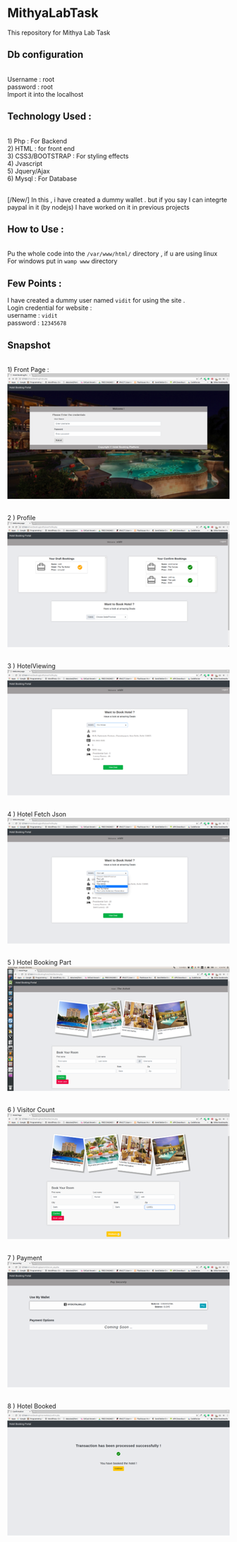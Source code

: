 # MithyaLabTask
This repository for Mithya Lab Task

## Db configuration 
<br />Username : root
<br />password : root
<br />Import it into the localhost

## Technology Used :
<br />1) Php : For Backend
<br />2) HTML : for front end
<br />3) CSS3/BOOTSTRAP : For styling effects
<br />4) Jvascript
<br />5) Jquery/Ajax
<br />6) Mysql : For Database

<br/>[/New/] In this , i have created a dummy wallet . but if you say I can integrte paypal in it (by nodejs) I have worked on it in previous projects

## How to Use :
<br /> Pu the whole code into the `/var/www/html/` directory , if u are using linux
<br/> For windows put in `wamp www` directory

## Few Points :
I have created a dummy user named `vidit` for using the site .
<br /> Login credential for website :
 <br />     username : `vidit`
 <br />      password : `12345678`
 
 ## Snapshot
 <br /> 1) Front Page :
 ![alt text](images/front_page.png)

<br /> 2 ) Profile
 ![alt text](images/profile.png)
 
 <br /> 3 ) HotelViewing
 ![alt text](images/HotelViewing.png)
 
 <br /> 4 ) Hotel Fetch Json
 ![alt text](images/HotelFetchJson.png)
 
 <br /> 5 ) Hotel Booking Part
 ![alt text](images/HotelBookingPart.png)
 
 <br /> 6 ) Visitor Count
 ![alt text](images/visitor_count.png)
 
 <br /> 7 ) Payment
 ![alt text](images/payment.png)
 
 <br /> 8 ) Hotel Booked
 ![alt text](images/hotelBooked.png)
